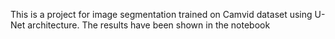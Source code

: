 This is a project for image segmentation trained on Camvid dataset using U-Net architecture. The results have been shown in the notebook
